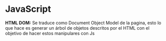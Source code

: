 # JavaScript

**HTML DOM:** Se traduce como Document Object Model de la pagina, esto lo que hace es generar un árbol de objetos descritos por el HTML con el objetivo de hacer estos manipulares con Js

